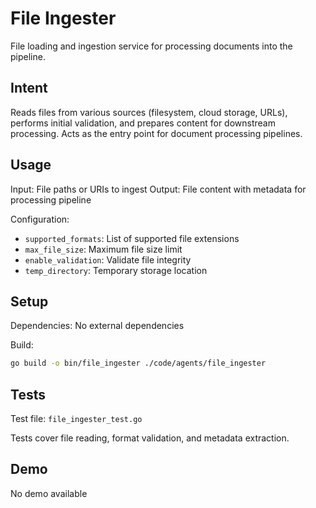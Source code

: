 # File Ingester

File loading and ingestion service for processing documents into the pipeline.

## Intent

Reads files from various sources (filesystem, cloud storage, URLs), performs initial validation, and prepares content for downstream processing. Acts as the entry point for document processing pipelines.

## Usage

Input: File paths or URIs to ingest
Output: File content with metadata for processing pipeline

Configuration:
- `supported_formats`: List of supported file extensions
- `max_file_size`: Maximum file size limit
- `enable_validation`: Validate file integrity
- `temp_directory`: Temporary storage location

## Setup

Dependencies: No external dependencies

Build:
```bash
go build -o bin/file_ingester ./code/agents/file_ingester
```

## Tests

Test file: `file_ingester_test.go`

Tests cover file reading, format validation, and metadata extraction.

## Demo

No demo available
